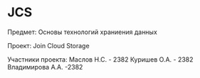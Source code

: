 # JCS
Предмет:
Основы технологий храниения данных

Проект:
Join Cloud Storage

Участники проекта:
Маслов Н.С. - 2382
Куришев О.А. - 2382
Владимирова А.А. -2382
